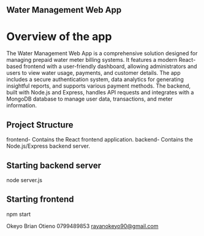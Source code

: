 ## Water Management Web App

# Overview of the app

The Water Management Web App is a comprehensive solution designed for managing prepaid water meter billing systems. It features a modern React-based frontend with a user-friendly dashboard, allowing administrators and users to view water usage, payments, and customer details. The app includes a secure authentication system, data analytics for generating insightful reports, and supports various payment methods. The backend, built with Node.js and Express, handles API requests and integrates with a MongoDB database to manage user data, transactions, and meter information.

## Project Structure
frontend- Contains the React frontend application.
backend- Contains the Node.js/Express backend server.

## Starting backend server
node server.js

## Starting frontend
npm start


Okeyo Brian Otieno
0799489853
rayanokeyo90@gmail.com

